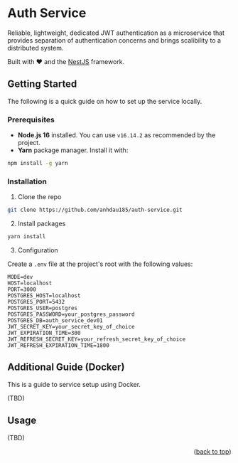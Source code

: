 <a name="readme-top"></a>

# Auth Service

Reliable, lightweight, dedicated JWT authentication as a microservice that provides separation of authentication concerns and brings scalibility to a distributed system.

Built with ❤️ and the [NestJS](https://nestjs.com/) framework.

<!-- PROJECT SHIELDS - TBD -->

## Getting Started

The following is a quick guide on how to set up the service locally.

### Prerequisites

- **Node.js 16** installed. You can use `v16.14.2` as recommended by the project.
- **Yarn** package manager. Install it with:

```sh
npm install -g yarn
```

### Installation

1. Clone the repo

```sh
git clone https://github.com/anhdau185/auth-service.git
```

2. Install packages

```sh
yarn install
```

3. Configuration

Create a `.env` file at the project's root with the following values:

```
MODE=dev
HOST=localhost
PORT=3000
POSTGRES_HOST=localhost
POSTGRES_PORT=5432
POSTGRES_USER=postgres
POSTGRES_PASSWORD=your_postgres_password
POSTGRES_DB=auth_service_dev01
JWT_SECRET_KEY=your_secret_key_of_choice
JWT_EXPIRATION_TIME=300
JWT_REFRESH_SECRET_KEY=your_refresh_secret_key_of_choice
JWT_REFRESH_EXPIRATION_TIME=1800
```

## Additional Guide (Docker)

This is a guide to service setup using Docker.

(TBD)

## Usage

<!-- Use this space to show useful examples of how a project can be used. Additional screenshots, code examples and demos work well in this space. You may also link to more resources. -->

(TBD)

<!-- ## Roadmap

- [ ] Feature 1
- [ ] Feature 2
- [ ] Feature 3
    - [ ] Nested Feature

See the [open issues](https://github.com/github_username/repo_name/issues) for a full list of proposed features (and known issues).

## Contributing

Contributions are what make the open source community such an amazing place to learn, inspire, and create. Any contributions you make are **greatly appreciated**.

If you have a suggestion that would make this better, please fork the repo and create a pull request. You can also simply open an issue with the tag "enhancement".
Don't forget to give the project a star! Thanks again!

1. Fork the Project
2. Create your Feature Branch (`git checkout -b feature/AmazingFeature`)
3. Commit your Changes (`git commit -m 'Add some AmazingFeature'`)
4. Push to the Branch (`git push origin feature/AmazingFeature`)
5. Open a Pull Request

## Contact

Your Name - [@twitter_handle](https://twitter.com/twitter_handle) - email@email_client.com -->

<p align="right">(<a href="#readme-top">back to top</a>)</p>
